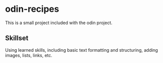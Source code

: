 # odin-recipes

This is a small project included with the odin project.

## Skillset

Using learned skills, including basic text formatting and structuring, adding images, lists, links, etc.
